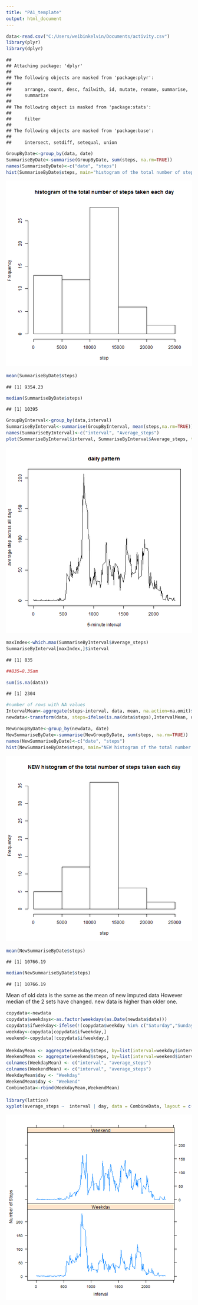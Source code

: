 ```yaml
---
title: "PA1_template"
output: html_document
---
```




```r
data<-read.csv("C:/Users/weibinkelvin/Documents/activity.csv")
library(plyr)
library(dplyr)
```

```
## 
## Attaching package: 'dplyr'
## 
## The following objects are masked from 'package:plyr':
## 
##     arrange, count, desc, failwith, id, mutate, rename, summarise,
##     summarize
## 
## The following object is masked from 'package:stats':
## 
##     filter
## 
## The following objects are masked from 'package:base':
## 
##     intersect, setdiff, setequal, union
```

```r
GroupByDate<-group_by(data, date)
SummariseByDate<-summarise(GroupByDate, sum(steps, na.rm=TRUE))
names(SummariseByDate)<-c("date", "steps")
hist(SummariseByDate$steps, main="histogram of the total number of steps taken each day", xlab="step")
```

![plot of chunk unnamed-chunk-1](figure/unnamed-chunk-1-1.png) 

```r
mean(SummariseByDate$steps)
```

```
## [1] 9354.23
```

```r
median(SummariseByDate$steps)
```

```
## [1] 10395
```


```r
GroupByInterval<-group_by(data,interval)
SummariseByInterval<-summarise(GroupByInterval, mean(steps,na.rm=TRUE))
names(SummariseByInterval)<-c("interval", "Average_steps")
plot(SummariseByInterval$interval, SummariseByInterval$Average_steps, type="l", xlab="5-minute interval", main="daily pattern", ylab="average step across all days")
```

![plot of chunk unnamed-chunk-2](figure/unnamed-chunk-2-1.png) 

```r
maxIndex<-which.max(SummariseByInterval$Average_steps)
SummariseByInterval[maxIndex,]$interval
```

```
## [1] 835
```

```r
##835=8.35am
```


```r
sum(is.na(data))
```

```
## [1] 2304
```

```r
#number of rows with NA values
IntervalMean<-aggregate(steps~interval, data, mean, na.action=na.omit)$steps
newdata<-transform(data, steps=ifelse(is.na(data$steps),IntervalMean, data$steps))
```


```r
NewGroupByDate<-group_by(newdata, date)
NewSummariseByDate<-summarise(NewGroupByDate, sum(steps, na.rm=TRUE))
names(NewSummariseByDate)<-c("date", "steps")
hist(NewSummariseByDate$steps, main="NEW histogram of the total number of steps taken each day", xlab="step")
```

![plot of chunk unnamed-chunk-4](figure/unnamed-chunk-4-1.png) 

```r
mean(NewSummariseByDate$steps)
```

```
## [1] 10766.19
```

```r
median(NewSummariseByDate$steps)
```

```
## [1] 10766.19
```
Mean of old data is the same as the mean of new imputed data
However median of the 2 sets have changed. new data is higher than older one.


```r
copydata<-newdata
copydata$weekdays<-as.factor(weekdays(as.Date(newdata$date)))
copydata$ifweekday<-ifelse(!(copydata$weekday %in% c("Saturday","Sunday")), TRUE, FALSE)
weekday<-copydata[copydata$ifweekday,]
weekend<-copydata[!copydata$ifweekday,]

WeekdayMean <- aggregate(weekday$steps, by=list(interval=weekday$interval), FUN=mean)
WeekendMean <- aggregate(weekend$steps, by=list(interval=weekend$interval), FUN=mean)
colnames(WeekdayMean) <- c("interval", "average_steps")
colnames(WeekendMean) <- c("interval", "average_steps")
WeekdayMean$day <- "Weekday"
WeekendMean$day <- "Weekend"
CombineData<-rbind(WeekdayMean,WeekendMean)

library(lattice)
xyplot(average_steps ~  interval | day, data = CombineData, layout = c(1,2), type ="l", ylab="Number of Steps")
```

![plot of chunk unnamed-chunk-5](figure/unnamed-chunk-5-1.png) 
